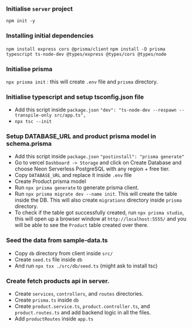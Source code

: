 ### Initialise `server` project

`npm init -y`

### Installing initial dependencies

`npm install express cors @prisma/client`
`npm install -D prisma typescript ts-node-dev @types/express @types/cors @types/node`

### Initialise prisma

`npx prisma init` : this will create `.env` file and `prisma` directory.

### Initialise typescript and setup tsconfig.json file

- Add this script inside `package.json` `"dev": "ts-node-dev --respawn --transpile-only src/app.ts",`
- `npx tsc --init`

### Setup DATABASE_URL and product prisma model in schema.prisma

- Add this script inside `package.json` `"postinstall": "prisma generate"`
- Go to vercel `Dashboard -> Storage` and click on Create Database and choose Neon Serverless PostgreSQL with any region + free tier.
- Copy `DATABASE_URL` and replace it inside `.env` file
- Create Product prisma model
- Run `npx prisma generate` to generate prisma client.
- Run `npx prisma migrate dev --name init`. This will create the table inside the DB. This will also create `migrations` directory inside `prisma` directory.
- To check if the table got successfully created, run `npx prisma studio`, this will open up a browser window at `http://localhost:5555/` and you will be able to see the `Product` table created over there.

### Seed the data from sample-data.ts

- Copy `db` directory from client inside `src/`
- Create `seed.ts` file inside `db`
- And run `npx tsx ./src/db/seed.ts` (might ask to install tsc)

### Create fetch products api in server.

- Create `services`, `controllers`, and `routes` directories.
- Create `prisma.ts` inside `db`
- Create `product.service.ts`, `product.controller.ts`, and `product.routes.ts` and add backend logic in all the files.
- Add `productRoutes` inside `app.ts`
